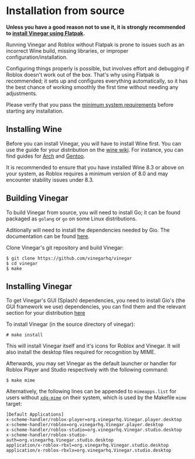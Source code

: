 # Installation from source

<div class="warning">

**Unless you have a good reason not to use it, it is strongly recommended to [install Vinegar using Flatpak](../index.md).**

Running Vinegar and Roblox without Flatpak is prone to issues such as an incorrect Wine build, missing libraries, or improper configuration/installation.

Configuring things properly is possible, but involves effort and debugging if Roblox doesn't work out of the box. That's why using Flatpak is recommended; it sets up and configures everything automatically, so it has the best chance of working smoothly the first time without needing any adjustments.

Please verify that you pass the [minimum system requirements](../index.md) before starting any installation.

</div>

## Installing Wine

Before you can install Vinegar, you will have to install Wine first. You can use the guide for your distribution on the [wine wiki](https://wiki.winehq.org/Download). For instance, you can find guides for [Arch](https://wiki.archlinux.org/title/wine) and [Gentoo](https://wiki.gentoo.org/wiki/Wine).

It is recommended to ensure that you have installed Wine 8.3 or above on your system, as Roblox requires a minimum version of 8.0 and may encounter stability issues under 8.3.

## Building Vinegar

To build Vinegar from source, you will need to install Go; it can be found packaged as `golang` or `go` on some Linux distributions.

Aditionally will need to install the dependencies needed by Gio. The documentation can be found [here](https://gioui.org/doc/install/linux).

Clone Vinegar's git repository and build Vinegar:

```console
$ git clone https://github.com/vinegarhq/vinegar
$ cd vinegar
$ make
```

## Installing Vinegar

To get Vinegar's GUI (Splash) dependencies, you need to install Gio's (the GUI framework we use) dependencies, you can find them and the relevant section for your distribution [here](https://gioui.org/doc/install/linux)

To install Vinegar (in the source directory of vinegar):

```console
# make install
```

This will install Vinegar itself and it's icons for Roblox and Vinegar. It will also install the desktop files required for recognition by MIME.

Afterwards, you may set Vinegar as the default launcher or handler for Roblox Player and Studio respectively with the following command:

```console
$ make mime
```

Alternatively, the following lines can be appended to `mimeapps.list` for users without [`xdg-mime`](https://linux.die.net/man/1/xdg-mime) on their system, which is used by the Makefile `mime` target:

```
[Default Applications]
x-scheme-handler/roblox-player=org.vinegarhq.Vinegar.player.desktop
x-scheme-handler/roblox=org.vinegarhq.Vinegar.player.desktop
x-scheme-handler/roblox-studio=org.vinegarhq.Vinegar.studio.desktop
x-scheme-handler/roblox-studio-auth=org.vinegarhq.Vinegar.studio.desktop
application/x-roblox-rbxl=org.vinegarhq.Vinegar.studio.desktop
application/x-roblox-rbxlx=org.vinegarhq.Vinegar.studio.desktop
```

